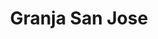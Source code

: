 ---
title: "Granja San Jose"
url: /ciudad-autonoma-de-buenos-aires/granja-san-jose/
shop: charcutería
---